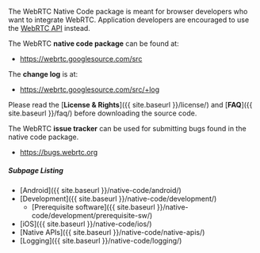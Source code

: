 The WebRTC Native Code package is meant for browser developers who want to
integrate WebRTC. Application developers are encouraged to use the [WebRTC
API](http://dev.w3.org/2011/webrtc/editor/webrtc.html) instead.

The WebRTC **native code package** can be found at:

  * <https://webrtc.googlesource.com/src>

The **change log** is at:

  * <https://webrtc.googlesource.com/src/+log>

Please read the [**License & Rights**]({{ site.baseurl }}/license/) and
[**FAQ**]({{ site.baseurl }}/faq/) before downloading the source code.

The WebRTC **issue tracker** can be used for submitting bugs found in the
native code package.

  * <https://bugs.webrtc.org>


##### Subpage Listing

  * [Android]({{ site.baseurl }}/native-code/android/)
  * [Development]({{ site.baseurl }}/native-code/development/)
    * [Prerequisite software]({{ site.baseurl }}/native-code/development/prerequisite-sw/)
  * [iOS]({{ site.baseurl }}/native-code/ios/)
  * [Native APIs]({{ site.baseurl }}/native-code/native-apis/)
  * [Logging]({{ site.baseurl }}/native-code/logging/)
